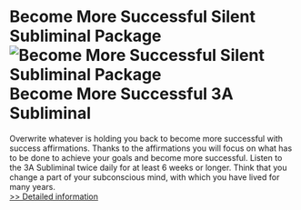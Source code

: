 # Become More Successful Silent Subliminal Package<br />![Become More Successful Silent Subliminal Package](https://mycommerce.akamaized.net/api/pimages/P300628563/BIG/300628563.JPG)<br />Become More Successful 3A Subliminal
Overwrite whatever is holding you back to become more successful with success affirmations. Thanks to the affirmations you will focus on what has to be done to achieve your goals and become more successful. Listen to the 3A Subliminal twice daily for at least 6 weeks or longer. Think that you change a part of your subconscious mind, with which you have lived for many years.<br />[>> Detailed information](https://secure.shareit.com/shareit/product.html?productid=300628563&affiliateid=200057808)